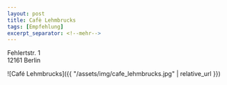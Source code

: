```yaml
---
layout: post
title: Cafè Lehmbrucks
tags: [Empfehlung]
excerpt_separator: <!--mehr-->
---
```


Fehlertstr. 1  
12161 Berlin

![Café Lehmbrucks]({{ "/assets/img/cafe_lehmbrucks.jpg" | relative_url }})
